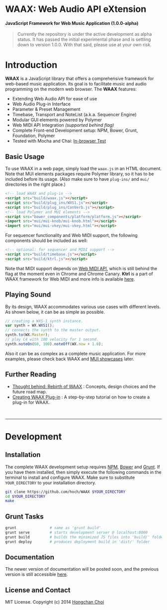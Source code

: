 # WAAX: Web Audio API eXtension

#### JavaScript Framework for Web Music Application (1.0.0-alpha)

> Currently the repository is under the active development as alpha status. It has passed the initial experimental phase and is settling down to version 1.0.0. With that said, please use at your own risk.

<!-- travis build image -->


# Introduction

__WAAX__ is a JavaScript library that offers a comprehensive framework for web-based music application. Its goal is to facilitate music and audio programming on the modern web browser. The __WAAX__ features:

- Extending Web Audio API for ease of use
- Web Audio Plug-in Interface
- Parameter & Preset Management
- Timebase, Transport and NoteList (a.k.a. Sequencer Engine)
- Modular GUI elements powered by Polymer
- Web MIDI API Integration _(supported behind flag)_
- Complete Front-end Development setup: NPM, Bower, Grunt, Foundation, Polymer
- Tested with Mocha and Chai: [In-browser Test](http://hoch.github.io/WAAX/test/)

<!-- ### [Play WAAX!](http://playwaax.appspot.com)
You can find playable demos and examples at [PlayWAAX](http://playwaax.appspot.com).
 -->

## Basic Usage

To use WAAX in a web page, simply load the `waax.js` in an HTML document. Note that MUI elements packages require Polymer library, so it has to be included before its usage. (Also make sure to have `plug-ins/` and `mui/` directories in the right place.)

~~~html
<!-- load WAAX and plug-in -->
<script src="build/waax.js"></script>
<script src="build/plug_ins/WXS1.js"></script>
<script src="build/plug_ins/ConVerb.js"></script>
<!-- load Polymer and MUI elements -->
<script src="bower_components/platform/platform.js"></script>
<import src="mui/mui-knob/mui-knob.html"></script>
<import src="mui/mui-vkey/mui-vkey.html"></script>
~~~

For sequencer functionality and Web MIDI support, the following components should be included as well:

~~~html
<!-- optional: for sequencer and MIDI support -->
<script src="build/timebase.js"></script>
<script src="build/ktrl.js"></script>
~~~

Note that MIDI support depends on [Web MIDI API](http://www.w3.org/TR/webmidi/), which is still behind the flag at the moment even in Chrome and Chrome Canary. __Ktrl__ is a part of WAAX framework for Web MIDI and more info is available [here](https://github.com/hoch/Ktrl).


## Playing Sound

By its design, WAAX accommodates various use cases with different levels. As shown below, it can be as simple as possible.

~~~javascript
// creating a WXS-1 synth instance.
var synth = WX.WXS1();
// connects the synth to the master output.
synth.to(WX.Master);
// play C4 with 100 velocity for 1 second.
synth.noteOn(60, 100).noteOff(WX.now + 1.0);
~~~

Also it can be as complex as a complete music application. For more examples, please check back WAAX and [MUI showcases](http://hoch.github.io/WAAX/mui/) later.


## Further Reading

- [Thought behind: Rebirth of WAAX](https://ccrma.stanford.edu/~hongchan/posts/thoughts-behind-rebirth-of-waax/) : Concepts, design choices and the future road map.
- [Creating WAAX Plug-in](https://ccrma.stanford.edu/~hongchan/posts/creating-waax-plugin/) : A step-by-step tutorial on how to create a plug-in for WAAX.

<br>

---


# Development


## Installation

The complete WAAX development setup requires [NPM](http://nodejs.org/), [Bower](http://bower.io/) and [Grunt](http://gruntjs.com/). If you have them installed, then simply execute the following commands in the terminal to install and configure WAAX. Make sure to substitute `YOUR_DIRECTORY` to your installation directory.

~~~bash
git clone https://github.com/hoch/WAAX $YOUR_DIRECTORY
cd $YOUR_DIRECTORY
make
~~~


## Grunt Tasks

~~~bash
grunt               # same as 'grunt build'
grunt serve         # starts development server @ localhost:8000
grunt build         # builds the minimized JS files into 'build/' folder
grunt deploy        # produces deployment build in 'dist/' folder
~~~


## Documentation

The newer version of documentation will be posted soon, and the previous version is still accessible [here](http://hoch.github.io/WAAX/docs/).


## License and Contact

MIT License. Copyright (c) 2014 [Hongchan Choi](https://ccrma.stanford.edu/~hongchan)